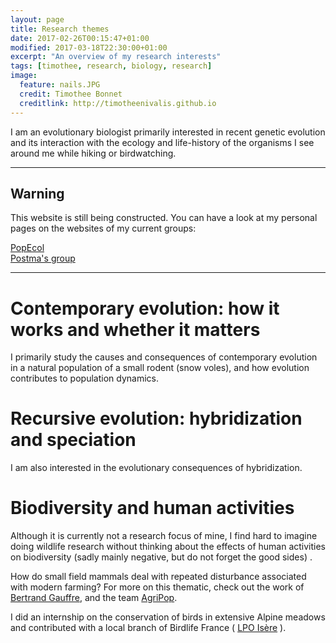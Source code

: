 ```yaml
---
layout: page
title: Research themes
date: 2017-02-26T00:15:47+01:00
modified: 2017-03-18T22:30:00+01:00
excerpt: "An overview of my research interests"
tags: [timothee, research, biology, research]
image:
  feature: nails.JPG
  credit: Timothee Bonnet
  creditlink: http://timotheenivalis.github.io
---
```

I am an evolutionary biologist primarily interested in recent genetic evolution and its interaction with the ecology and life-history of the organisms I see around me while hiking or birdwatching.

---
## Warning
This website is still being constructed. You can have a look at my personal pages on the websites of my current groups:
<div markdown="0"><a href="http://www.popecol.org/team/timothee-bonnet/" class="btn btn-success">PopEcol</a></div>
<div markdown="0"><a
 href="http://erikpostma.net/group.html#timothee" class="btn btn-info">Postma's group</a></div>

 ---


# Contemporary evolution: how it works and whether it matters  

I primarily study the causes and consequences of contemporary evolution in a natural population of a small rodent (snow voles), and how evolution contributes to population dynamics.

# Recursive evolution: hybridization and speciation

I am also interested in the evolutionary consequences of hybridization.

# Biodiversity and human activities

Although it is currently not a research focus of mine, I find hard to imagine doing wildlife research without thinking about the effects of human activities on biodiversity (sadly mainly negative, but do not forget the good sides) .

How do small field mammals deal with repeated disturbance associated with modern farming?
For more on this thematic, check out the work of [Bertrand Gauffre](http://www.cebc.cnrs.fr/Fidentite/gauffre/GB_gauffre.htm), and the team [AgriPop](http://www.za.plainevalsevre.cnrs.fr/).

I did an internship on the conservation of birds in extensive Alpine meadows and contributed with a local branch of Birdlife France ( [LPO Isère](http://isere.lpo.fr/) ).
